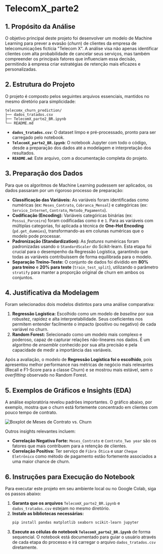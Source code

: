 # TelecomX_parte2

## 1. Propósito da Análise

O objetivo principal deste projeto foi desenvolver um modelo de Machine Learning para prever a evasão (*churn*) de clientes da empresa de telecomunicações fictícia "Telecom X". A análise visa não apenas identificar clientes com alta probabilidade de cancelar seus serviços, mas também compreender os principais fatores que influenciam essa decisão, permitindo à empresa criar estratégias de retenção mais eficazes e personalizadas.

## 2. Estrutura do Projeto

O projeto é composto pelos seguintes arquivos essenciais, mantidos no mesmo diretório para simplicidade:

```
telecomx_churn_prediction/
├── dados_tratados.csv
├── TelecomX_parte2_BR.ipynb
└── README.md
```

- **`dados_tratados.csv`**: O dataset limpo e pré-processado, pronto para ser carregado pelo notebook.
- **`TelecomX_parte2_BR.ipynb`**: O notebook Jupyter com todo o código, desde a preparação dos dados até a modelagem e interpretação dos resultados.
- **`README.md`**: Este arquivo, com a documentação completa do projeto.

## 3. Preparação dos Dados

Para que os algoritmos de Machine Learning pudessem ser aplicados, os dados passaram por um rigoroso processo de preparação:

- **Classificação das Variáveis:** As variáveis foram identificadas como numéricas (ex: `Meses_Contrato`, `Cobranca_Mensal`) e categóricas (ex: `Servico_Internet`, `Contrato`, `Metodo_Pagamento`).
- **Codificação (Encoding):** Variáveis categóricas binárias (ex: `Possui_Parceiro`) foram codificadas como `0` e `1`. Para as variáveis com múltiplas categorias, foi aplicada a técnica de **One-Hot Encoding** (`pd.get_dummies`), transformando-as em colunas numéricas que o modelo pode processar.
- **Padronização (Standardization):** As *features* numéricas foram padronizadas usando o `StandardScaler` do Scikit-learn. Esta etapa foi crucial para o desempenho da Regressão Logística, garantindo que todas as variáveis contribuíssem de forma equilibrada para o modelo.
- **Separação Treino-Teste:** O conjunto de dados foi dividido em **80% para treino** e **20% para teste** (`train_test_split`), utilizando o parâmetro `stratify` para manter a proporção original de churn em ambos os conjuntos.

## 4. Justificativa da Modelagem

Foram selecionados dois modelos distintos para uma análise comparativa:

1.  **Regressão Logística:** Escolhido como um modelo de *baseline* por sua robustez, rapidez e alta interpretabilidade. Seus coeficientes nos permitem entender facilmente o impacto (positivo ou negativo) de cada variável no churn.
2.  **Random Forest:** Selecionado como um modelo mais complexo e poderoso, capaz de capturar relações não-lineares nos dados. É um algoritmo de *ensemble* conhecido por sua alta precisão e pela capacidade de medir a importância das variáveis.

Após a avaliação, o modelo de **Regressão Logística foi o escolhido**, pois apresentou melhor performance nas métricas de negócio mais relevantes (Recall e F1-Score para a classe Churn) e se mostrou mais estável, sem o *overfitting* observado no Random Forest.

## 5. Exemplos de Gráficos e Insights (EDA)

A análise exploratória revelou padrões importantes. O gráfico abaixo, por exemplo, mostra que o churn está fortemente concentrado em clientes com pouco tempo de contrato.

![Boxplot de Meses de Contrato vs. Churn](https://github.com/user-attachments/assets/64198d0b-18fb-4818-ba0d-a0b2dfc14b63)

Outros insights relevantes incluem:
- **Correlação Negativa Forte:** `Meses_Contrato` e `Contrato_Two year` são os fatores que mais contribuem para a retenção de clientes.
- **Correlação Positiva:** Ter serviço de `Fibra Ótica` e usar `Cheque Eletrônico` como método de pagamento estão fortemente associados a uma maior chance de churn.

## 6. Instruções para Execução do Notebook

Para executar este projeto em seu ambiente local ou no Google Colab, siga os passos abaixo:

1.  **Garanta que os arquivos** `TelecomX_parte2_BR.ipynb` e `dados_tratados.csv` estejam no mesmo diretório.
2.  **Instale as bibliotecas necessárias:**
    ```bash
    pip install pandas matplotlib seaborn scikit-learn jupyter
    ```
3.  **Execute as células do notebook `TelecomX_parte2_BR.ipynb`** de forma sequencial. O notebook está documentado para guiar o usuário através de cada etapa do processo e irá carregar o arquivo `dados_tratados.csv` diretamente.
